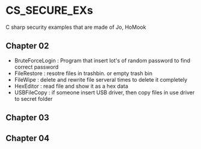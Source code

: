 # CS_SECURE_EXs
C sharp security examples that are made of Jo, HoMook

## Chapter 02
 * BruteForceLogin : Program that insert lot's of random password to find correct password
 * FileRestore : resotre files in trashbin. or empty trash bin
 * FileWipe : delete and rewrite file serveral times to delete it completely
 * HexEditor : read file and show it as a hex data
 * USBFileCopy : if someone insert USB driver, then copy files in use driver to secret folder  
## Chapter 03  

## Chapter 04
